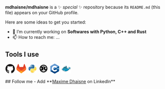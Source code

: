 **mdhaisne/mdhaisne** is a ✨ _special_ ✨ repository because its `README.md` (this file) appears on your GitHub profile.

Here are some ideas to get you started:

- 🔭 I’m currently working on **Softwares with Python, C++ and Rust**
- 📫 How to reach me: ...

## Tools I use
<p align="left">
  <img src="https://raw.githubusercontent.com/devicons/devicon/master/icons/github/github-original.svg" alt="git" width="32" height="32"/>
  <img src="https://raw.githubusercontent.com/devicons/devicon/master/icons/gitlab/gitlab-original.svg" alt="git" width="32" height="32"/>
 
  <img src="https://raw.githubusercontent.com/devicons/devicon/master/icons/python/python-original.svg" alt="git" width="32" height="32"/>
  <img src="https://raw.githubusercontent.com/devicons/devicon/master/icons/rust/rust-plain.svg" alt="git" width="32" height="32"/>
  <img src="https://raw.githubusercontent.com/devicons/devicon/master/icons/cplusplus/cplusplus-original.svg" alt="git" width="32" height="32"/>
 
  <img src="https://raw.githubusercontent.com/devicons/devicon/master/icons/docker/docker-original.svg" alt="git" width="32" height="32"/>

  
</p>
## Follow me
- Add **<a href="https://www.linkedin.com/in/maxime-dhaisne">Maxime Dhaisne</a> on LinkedIn**
